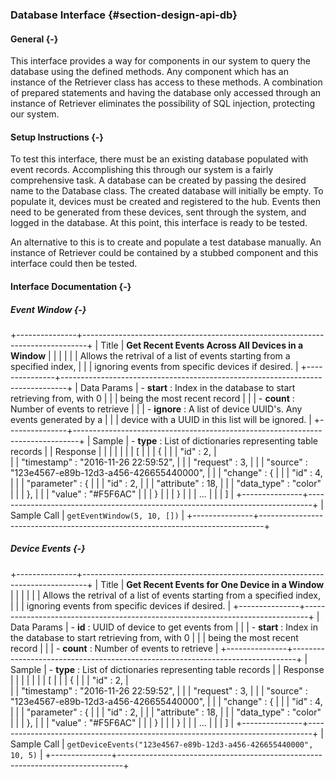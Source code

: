 ### Database Interface {#section-design-api-db}

#### General {-}

This interface provides a way for components in our system to query the database using the defined
methods. Any component which has an instance of the Retriever class has access to these methods. 
A combination of prepared statements and having the database only accessed through an instance of
Retriever eliminates the possibility of SQL injection, protecting our system.

#### Setup Instructions {-}

To test this interface, there must be an existing database populated with event records. 
Accomplishing this through our system is a fairly comprehensive task. A database can be created by
passing the desired name to the Database class. The created database will initially be empty. To
populate it, devices must be created and registered to the hub. Events then need to be generated 
from these devices, sent through the system, and logged in the database. At this point, this 
interface is ready to be tested.

An alternative to this is to create and populate a test database manually. An instance of Retriever 
could be contained by a stubbed component and this interface could then be tested.

#### Interface Documentation {-}

##### Event Window {-}

+---------------+-------------------------------------------------------------------------------+
| Title     	| **Get Recent Events Across All Devices in a Window**	       					|
|      		 	|                                                                             	|
|       		| Allows the retrival of a list of events starting from a specified index,		|
|				| ignoring events from specific devices if desired.								|
+---------------+-------------------------------------------------------------------------------+
| Data Params	| - **start** *<int>*: Index in the database to start retrieving from, with 0 	|
|				|	being the most recent record												|
| 				| - **count** *<int>*: Number of events to retrieve								|
| 				| - **ignore** *<list>*: A list of device UUID's. Any events generated by a 	|
|				| device with a UUID in this list will be ignored.								|
+---------------+-------------------------------------------------------------------------------+
| Sample		| - **type** *<list>*: List of dictionaries representing table records 			|
| Response		| 																				|
|				|																				|
| 				|			[																	|
|				|				{ 																|
| 				|					"id" 		: 2,											|	
| 				|					"timestamp" : "2016-11-26 22:59:52",						|
| 				|					"request" 	: 3,											|
| 				|					"source" 	: "123e4567-e89b-12d3-a456-426655440000",		|
| 				|					"change" 	: {												|
| 				|						"id" 		: 4,										|
|				|						"parameter" : {											|
|				|							"id" 		: 2,									|
|				|							"attribute"	: 18,									|
|				|							"data_type"	: "color"								|
|				|						},														|
|				|						"value" : "#F5F6AC"										|
|				|					}															|
| 				|				}																|
|				|				...																|
|				|			]																	|
+---------------+-------------------------------------------------------------------------------+
| Sample Call	| `getEventWindow(5, 10, [])`													|
+---------------+-------------------------------------------------------------------------------+


##### Device Events {-}

+---------------+-------------------------------------------------------------------------------+
| Title     	| **Get Recent Events for One Device in a Window**	       						|
|      		 	|                                                                             	|
|       		| Allows the retrival of a list of events starting from a specified index,		|
|				| ignoring events from specific devices if desired.								|
+---------------+-------------------------------------------------------------------------------+
| Data Params	| - **id** *<string>*: UUID of device to get events from						|
|				| - **start** *<int>*: Index in the database to start retrieving from, with 0 	|
|				|	being the most recent record												|
| 				| - **count** *<int>*: Number of events to retrieve								|
+---------------+-------------------------------------------------------------------------------+
| Sample		| - **type** *<list>*: List of dictionaries representing table records 			|
| Response		| 																				|
|				|																				|
| 				|			[																	|
|				|				{ 																|
| 				|					"id" 		: 2,											|	
| 				|					"timestamp" : "2016-11-26 22:59:52",						|
| 				|					"request" 	: 3,											|
| 				|					"source" 	: "123e4567-e89b-12d3-a456-426655440000",		|
| 				|					"change" 	: {												|
| 				|						"id" 		: 4,										|
|				|						"parameter" : {											|
|				|							"id" 		: 2,									|
|				|							"attribute"	: 18,									|
|				|							"data_type"	: "color"								|
|				|						},														|
|				|						"value" : "#F5F6AC"										|
|				|					}															|
| 				|				}																|
|				|				...																|
|				|			]																	|
+---------------+-------------------------------------------------------------------------------+
| Sample Call	| `getDeviceEvents("123e4567-e89b-12d3-a456-426655440000", 10, 5)`				|
+---------------+-------------------------------------------------------------------------------+

